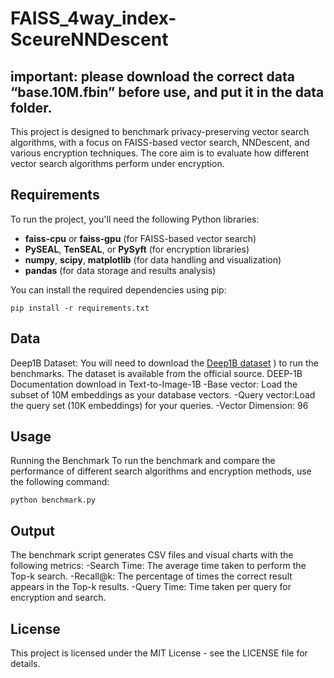 # FAISS_4way_index-SceureNNDescent

## important: please download the correct data **“base.10M.fbin”** before use, and put it in the data folder.
This project is designed to benchmark privacy-preserving vector search algorithms, with a focus on FAISS-based vector search, NNDescent, and various encryption techniques. The core aim is to evaluate how different vector search algorithms perform under encryption.

## Requirements
To run the project, you'll need the following Python libraries:
- **faiss-cpu** or **faiss-gpu** (for FAISS-based vector search)
- **PySEAL**, **TenSEAL**, or **PySyft** (for encryption libraries)
- **numpy**, **scipy**, **matplotlib** (for data handling and visualization)
- **pandas** (for data storage and results analysis)
  
You can install the required dependencies using pip:
 ```
pip install -r requirements.txt
 ```

## Data
Deep1B Dataset: You will need to download the [Deep1B dataset](https://research.yandex.com/blog/benchmarks-for-billion-scale-similarity-search#13h2 )
) to run the benchmarks. The dataset is available from the official source.
DEEP-1B Documentation download in Text-to-Image-1B
-Base vector: Load the subset of 10M embeddings as your database vectors.
-Query vector:Load the query set (10K embeddings) for your queries.
-Vector Dimension: 96

## Usage
Running the Benchmark
To run the benchmark and compare the performance of different search algorithms and encryption methods, use the following command:
 ```
python benchmark.py
 ```

## Output
The benchmark script generates CSV files and visual charts with the following metrics:
-Search Time: The average time taken to perform the Top-k search.
-Recall@k: The percentage of times the correct result appears in the Top-k results.
-Query Time: Time taken per query for encryption and search.

## License
This project is licensed under the MIT License - see the LICENSE file for details.

